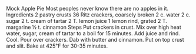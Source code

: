 Mock Apple Pie
Most peoples never know there are no apples in it.
Ingredients
2 pastry crusts
36 Ritz crackers, coarsely broken
2 c. water
2 c. sugar
2 t. cream of tartar
2 T. lemon juice
1 lemon rind, grated
2 T. margarine
½ t. cinnamon
Steps
Put crackers in crust.
Mix over high heat water, sugar, cream of tartar to a boil for 15 minutes.
Add juice and rind. Cool.
Pour over crackers. Dab with butter and cinnamon.
Put on top crust and slit.
Bake at 425℉ for 30-35 minutes.
